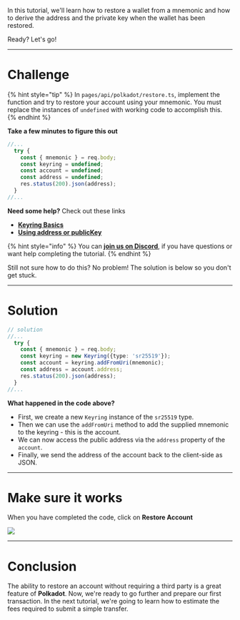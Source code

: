 In this tutorial, we'll learn how to restore a wallet from a mnemonic and how to derive the address and the private key when the wallet has been restored.

Ready? Let's go!

---

# Challenge

{% hint style="tip" %}
In `pages/api/polkadot/restore.ts`, implement the function and try to restore your account using your mnemonic. You must replace the instances of `undefined` with working code to accomplish this.
{% endhint %}

**Take a few minutes to figure this out**

```typescript
//...
  try {
    const { mnemonic } = req.body;
    const keyring = undefined;
    const account = undefined;
    const address = undefined;
    res.status(200).json(address);
  }
//...
```

**Need some help?** Check out these links

- [**Keyring Basics**](https://polkadot.js.org/docs/keyring/start/basics)
- [**Using address or publicKey**](https://polkadot.js.org/docs/keyring/start/sign-verify#verify-using-address-or-publickey)

{% hint style="info" %}
You can [**join us on Discord**](https://discord.gg/fszyM7K), if you have questions or want help completing the tutorial.
{% endhint %}

Still not sure how to do this? No problem! The solution is below so you don't get stuck.

---

# Solution

```typescript
// solution
//...
  try {
    const { mnemonic } = req.body;
    const keyring = new Keyring({type: 'sr25519'});
    const account = keyring.addFromUri(mnemonic);
    const address = account.address;
    res.status(200).json(address);
  }
//...
```

**What happened in the code above?**

- First, we create a new `Keyring` instance of the `sr25519` type.
- Then we can use the `addFromUri` method to add the supplied mnemonic to the keyring - this is the account.
- We can now access the public address via the `address` property of the `account`.
- Finally, we send the address of the account back to the client-side as JSON.

---

# Make sure it works

When you have completed the code, click on **Restore Account**

![](https://raw.githubusercontent.com/figment-networks/learn-web3-dapp/main/markdown/__images__/polkadot/polkadot-restore.gif)

---

# Conclusion

The ability to restore an account without requiring a third party is a great feature of **Polkadot**. Now, we're ready to go further and prepare our first transaction. In the next tutorial, we're going to learn how to estimate the fees required to submit a simple transfer.
